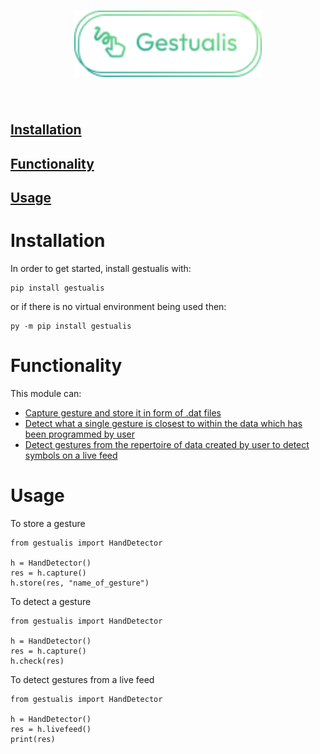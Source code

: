 <h1 align="center">
<img src="https://github.com/iamsurjog/Gestualis/blob/main/logo/Logo.png" width="300">
</h1><br>

## <a href="#Installation">Installation</a>
## <a href="#Functionality">Functionality</a>
## <a href="#Usage">Usage</a>

# Installation
In order to get started, install gestualis with:

    pip install gestualis
or if there is no virtual environment being used then:

    py -m pip install gestualis

# Functionality
This module can:

- <a href="#storing">Capture gesture and store it in form of .dat files</a>
- <a href="#detection">Detect what a single gesture is closest to within the data which has been programmed by user</a>
- <a href="#livefeed">Detect gestures from the repertoire of data created by user to detect symbols on a live feed</a>

# Usage
<section id="storing">
To store a gesture

    from gestualis import HandDetector

    h = HandDetector()
    res = h.capture()
    h.store(res, "name_of_gesture")
</section>

<section id="detection">
To detect a gesture

    from gestualis import HandDetector

    h = HandDetector()
    res = h.capture()
    h.check(res)
</section>

<section id="livefeed">
To detect gestures from a live feed

    from gestualis import HandDetector

    h = HandDetector()
    res = h.livefeed()
    print(res)
</section>

